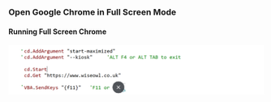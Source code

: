 ### Open Google Chrome in Full Screen Mode

#### Running Full Screen Chrome

![sefl](../images/sefl.PNG)

